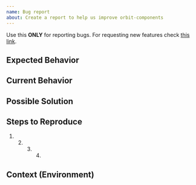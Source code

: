 ```yaml
---
name: Bug report
about: Create a report to help us improve orbit-components
---
```


Use this **ONLY** for reporting bugs. For requesting new features check [this link](https://orbit.kiwi/request-an-enhancement/).

<!--- Provide a general summary of the issue in the Title above -->

## Expected Behavior

<!--- Tell us what should happen -->

## Current Behavior

<!--- Tell us what happens instead of the expected behavior -->

## Possible Solution

<!--- Not obligatory, but suggest a fix/reason for the bug, -->

## Steps to Reproduce

<!--- Provide a link to a live example - use CodeSandox https://codesandbox.io/s/github/designkiwicom/orbit-sandbox -->
<!--- or provide an unambiguous set of steps to reproduce this bug -->

1. 2. 3. 4.

## Context (Environment)

<!--- How has this issue affected you? What are you trying to accomplish? -->
<!--- Providing context helps us come up with a solution that is most useful in the real world -->
